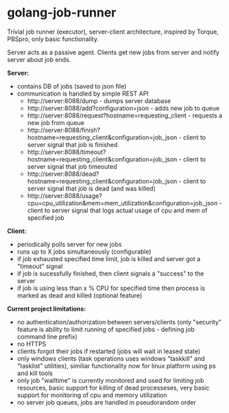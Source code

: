 # golang-job-runner
Trivial job runner (executor), server-client architecture, inspired by Torque, PBSpro, only basic functionality.

Server acts as a passive agent. Clients get new jobs from server and notify server about job ends.

**Server:**
- contains DB of jobs (saved to json file)
- communication is handled by simple REST API
  - http://server:8088/dump - dumps server database
  - http://server:8088/add?configuration=json - adds new job to queue
  - http://server:8088/request?hostname=requesting_client - requests a new job from queue
  - http://server:8088/finish?hostname=requesting_client&configuration=job_json - client to server signal that job is finished
  - http://server:8088/timeout?hostname=requesting_client&configuration=job_json - client to server signal that job timeouted
  - http://server:8088/dead?hostname=requesting_client&configuration=job_json - client to server signal that job is dead (and was killed)  
  - http://server:8088/usage?cpu=cpu_utilization&mem=mem_utilization&configuration=job_json - client to server signal that logs actual usage of cpu and mem of specified job

**Client:**
- periodically polls server for new jobs
- runs up to X jobs simultaneously (configurable)
- if job exhausted specified time limit, job is killed and server got a "timeout" signal
- if job is sucessfully finished, then client signals a "success" to the server
- if job is using less than x % CPU for specified time then process is marked as dead and killed (optional feature)

**Current project limitations:**
- no authentication/authorization between servers/clients (only "security" feature is ability to limit running of specified jobs - defining job command line prefix)
- no HTTPS
- clients forgot their jobs if restarted (jobs will wait in leased state)
- only windows clients (task operations uses windows "taskkill" and "tasklist" utilities), similiar functionality now for linux platform using ps and kill tools
- only job "walltime" is currently monitored and used for limiting job resources, basic support for killing of dead processeses, very basic support for monitoring of cpu and memory utilization
- no server job queues, jobs are handled in pseudorandom order
